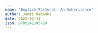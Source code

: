 ```yaml
---
name: "English Pastoral: An Inheritance"
author: James Rebanks
date: 2022-03-31
isbn: 9780241245729
---
```

